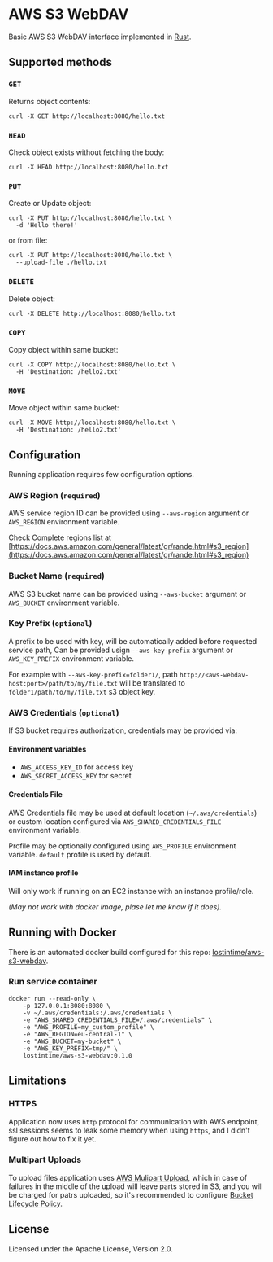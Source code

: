 AWS S3 WebDAV
=================

Basic AWS S3 WebDAV interface implemented in [Rust](https://www.rust-lang.org/).

## Supported methods

### `GET`

Returns object contents:

```
curl -X GET http://localhost:8080/hello.txt
```

### `HEAD`

Check object exists without fetching the body:

```
curl -X HEAD http://localhost:8080/hello.txt
```

### `PUT`

Create or Update object:

```
curl -X PUT http://localhost:8080/hello.txt \
  -d 'Hello there!'
```

or from file:

```
curl -X PUT http://localhost:8080/hello.txt \
  --upload-file ./hello.txt
```

### `DELETE`

Delete object:

```
curl -X DELETE http://localhost:8080/hello.txt 
```

### `COPY`

Copy object within same bucket:

```
curl -X COPY http://localhost:8080/hello.txt \
  -H 'Destination: /hello2.txt'
```

### `MOVE`

Move object within same bucket:

```
curl -X MOVE http://localhost:8080/hello.txt \
  -H 'Destination: /hello2.txt'
```

## Configuration

Running application requires few configuration options.

### AWS Region (`required`)

AWS service region ID can be provided using `--aws-region` argument or `AWS_REGION` environment variable.

Check Complete regions list at [https://docs.aws.amazon.com/general/latest/gr/rande.html#s3_region](https://docs.aws.amazon.com/general/latest/gr/rande.html#s3_region)


### Bucket Name (`required`)

AWS S3 bucket name can be provided using `--aws-bucket` argument or `AWS_BUCKET` environment variable.

### Key Prefix (`optional`)

A prefix to be used with key, will be automatically added before requested service path,
Can be provided usign `--aws-key-prefix` argument or `AWS_KEY_PREFIX` environment variable.

For example with `--aws-key-prefix=folder1/`, path `http://<aws-webdav-host:port>/path/to/my/file.txt` will be translated to
`folder1/path/to/my/file.txt` s3 object key.

### AWS Credentials (`optional`)

If S3 bucket requires authorization, credentials may be provided via:

#### Environment variables

  * `AWS_ACCESS_KEY_ID` for access key
  * `AWS_SECRET_ACCESS_KEY` for secret

#### Credentials File

AWS Credentials file may be used at default location (`~/.aws/credentials`) or custom location 
configured via `AWS_SHARED_CREDENTIALS_FILE` environment variable.

Profile may be optionally configured using `AWS_PROFILE` environment variable. `default` profile is used by default.


#### IAM instance profile

Will only work if running on an EC2 instance with an instance profile/role.

_(May not work with docker image, plase let me know if it does)._


## Running with Docker

There is an automated docker build configured for this repo: [lostintime/aws-s3-webdav](https://hub.docker.com/r/lostintime/aws-s3-webdav/).

### Run service container

```
docker run --read-only \
    -p 127.0.0.1:8080:8080 \
    -v ~/.aws/credentials:/.aws/credentials \
    -e "AWS_SHARED_CREDENTIALS_FILE=/.aws/credentials" \
    -e "AWS_PROFILE=my_custom_profile" \
    -e "AWS_REGION=eu-central-1" \
    -e "AWS_BUCKET=my-bucket" \
    -e "AWS_KEY_PREFIX=tmp/" \
    lostintime/aws-s3-webdav:0.1.0
```


## Limitations

### HTTPS

Application now uses `http` protocol for communication with AWS endpoint, ssl sessions seems to leak some memory when using `https`, and I didn't figure out how to fix it yet.

### Multipart Uploads

To upload files application uses [AWS Mulipart Upload](https://docs.aws.amazon.com/AmazonS3/latest/dev/mpuoverview.html), which in case of failures in the middle of the upload will leave parts stored in S3, and you will be
charged for patrs uploaded, so it's recommended to configure [Bucket Lifecycle Policy](https://docs.aws.amazon.com/AmazonS3/latest/dev/mpuoverview.html#mpu-abort-incomplete-mpu-lifecycle-config).


## License

Licensed under the Apache License, Version 2.0.
